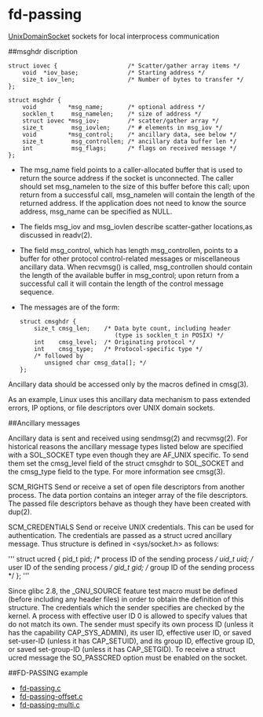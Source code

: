 # fd-passing 
[UnixDomainSocket](http://linux.die.net/man/7/unix) sockets for local interprocess communication

##msghdr discription
```
struct iovec {                    /* Scatter/gather array items */
    void  *iov_base;              /* Starting address */
    size_t iov_len;               /* Number of bytes to transfer */
};
```
```
struct msghdr {
    void         *msg_name;       /* optional address */
    socklen_t     msg_namelen;    /* size of address */
    struct iovec *msg_iov;        /* scatter/gather array */
    size_t        msg_iovlen;     /* # elements in msg_iov */
    void         *msg_control;    /* ancillary data, see below */
    size_t        msg_controllen; /* ancillary data buffer len */
    int           msg_flags;      /* flags on received message */
};
```

* The msg_name field points to a caller-allocated buffer that is used to return the source address if the socket is unconnected.  The
caller should set msg_namelen to the size of this buffer before this call; upon return from a successful call, msg_namelen will contain
the length of the returned address.  If the application does not need to know the source address, msg_name can be specified as NULL.

* The fields msg_iov and msg_iovlen describe scatter-gather locations,as discussed in readv(2).

* The field msg_control, which has length msg_controllen, points to a buffer for other protocol control-related messages or miscellaneous
ancillary data.  When recvmsg() is called, msg_controllen should contain the length of the available buffer in msg_control; upon
return from a successful call it will contain the length of the control message sequence.

* The messages are of the form:
    ```
    struct cmsghdr {
        size_t cmsg_len;    /* Data byte count, including header
                               (type is socklen_t in POSIX) */
        int    cmsg_level;  /* Originating protocol */
        int    cmsg_type;   /* Protocol-specific type */
        /* followed by
           unsigned char cmsg_data[]; */
    };
    ```

Ancillary data should be accessed only by the macros defined in cmsg(3).

As an example, Linux uses this ancillary data mechanism to pass extended errors, IP options, or file descriptors over UNIX domain sockets.

##Ancillary messages

Ancillary data is sent and received using sendmsg(2) and recvmsg(2). 
For historical reasons the ancillary message types listed below are specified with a SOL_SOCKET type even though they are AF_UNIX specific. 
To send them set the cmsg_level field of the struct cmsghdr to SOL_SOCKET and the cmsg_type field to the type. For more information see cmsg(3).

SCM_RIGHTS
Send or receive a set of open file descriptors from another process. The data portion contains an integer array of the file descriptors.
The passed file descriptors behave as though they have been created with dup(2).

SCM_CREDENTIALS
Send or receive UNIX credentials. This can be used for authentication. The credentials are passed as a struct ucred ancillary message. 
Thus structure is defined in <sys/socket.h> as follows:

'''
struct ucred {
    pid_t pid;    /* process ID of the sending process */
    uid_t uid;    /* user ID of the sending process */
    gid_t gid;    /* group ID of the sending process */
};
'''

Since glibc 2.8, the _GNU_SOURCE feature test macro must be defined (before including any header files) in order to obtain the definition of this structure.
The credentials which the sender specifies are checked by the kernel. A process with effective user ID 0 is allowed to specify values that do not match its own. The sender must specify its own process ID (unless it has the capability CAP_SYS_ADMIN), its user ID, effective user ID, or saved set-user-ID (unless it has CAP_SETUID), and its group ID, effective group ID, or saved set-group-ID (unless it has CAP_SETGID). To receive a struct ucred message the SO_PASSCRED option must be enabled on the socket.

##FD-PASSING example

* [fd-passing.c](#fd-passing)
* [fd-passing-offset.c](#fd-passing-file-offset)
* [fd-passing-multi.c](#fd-passing-multi)
